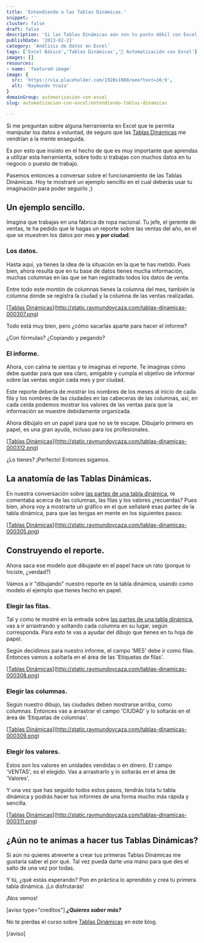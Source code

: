```yaml
---
title: 'Entendiendo a las Tablas Dinámicas.'
snippet: ''
cluster: false
draft: false 
description: 'Si las Tablas Dinámicas aún son tu punto débil con Excel, pásate por aquí y aprende a utilizarlas. Verás que es más fácil de lo que piensas.'
publishDate: '2013-02-21'
category: 'Análisis de Datos en Excel'
tags: ['Excel Básico','Tablas Dinámicas','🤖 Automatización con Excel']
images: []
resources: 
- name: 'featured-image'
image: {
  src: 'https://via.placeholder.com/1920x1080/eee?text=16:9',
  alt: 'Raymundo Ycaza'
}
domainGroup: automatizacion-con-excel
slug: automatizacion-con-excel/entendiendo-tablas-dinamicas

---
```


Si me preguntan sobre alguna herramienta en Excel que te permita manipular los datos a voluntad, de seguro que las [Tablas Dinámicas](http://raymundoycaza.com/las-tablas-dinamicas-que-son-y-para-que-sirven/?utm_source=como-crear-una-tabla-dinamica) me vendrían a la mente enseguida.

Es por esto que insisto en el hecho de que es muy importante que aprendas a utilizar esta herramienta, sobre todo si trabajas con muchos datos en tu negocio o puesto de trabajo.

Pasemos entonces a conversar sobre el funcionamiento de las Tablas Dinámicas. Hoy te mostraré un ejemplo sencillo en el cual deberás usar tu imaginación para poder seguirlo ;)

## Un ejemplo sencillo.

Imagina que trabajas en una fábrica de ropa nacional. Tu jefe, el gerente de ventas, te ha pedido que le hagas un reporte sobre las ventas del año, en el que se muestren los datos por mes **y por ciudad**.

### Los datos.

Hasta aquí, ya tienes la idea de la situación en la que te has metido. Pues bien, ahora resulta que en tu base de datos tienes mucha información, muchas columnas en las que se han registrado todos los datos de venta.

Entre todo este montón de columnas tienes la columna del mes, también la columna donde se registra la ciudad y la columna de las ventas realizadas.

[[Tablas Dinámicas](images/tablas-dinamicas-000307-300x178.png)](http://static.raymundoycaza.com/tablas-dinamicas-000307.png)

Todo está muy bien, pero ¿cómo sacarlas aparte para hacer el informe?

¿Con fórmulas? ¿Copiando y pegando?

### El informe.

Ahora, con calma te sientas y te imaginas el reporte. Te imaginas cómo debe quedar para que sea claro, amigable y cumpla el objetivo de informar sobre las ventas según cada mes y por ciudad.

Este reporte debería de mostrar los nombres de los meses al inicio de cada fila y los nombres de las ciudades en las cabeceras de las columnas, así, en cada celda podemos mostrar los valores de las ventas para que la información se muestre debidamente organizada.

Ahora dibújalo en un papel para que no se te escape. Dibujarlo primero en papel, es una gran ayuda, incluso para los profesionales.

[[Tablas Dinámicas](images/tablas-dinamicas-000312-300x211.png)](http://static.raymundoycaza.com/tablas-dinamicas-000312.png)

¿Lo tienes? ¡Perfecto! Entonces sigamos.

## La anatomía de las Tablas Dinámicas.

En nuestra conversación sobre [las partes de una tabla dinámica](http://raymundoycaza.com/tabla-dinamica-anatomia/), te comentaba acerca de las columnas, las filas y los valores ¿recuerdas? Pues bien, ahora voy a mostrarte un gráfico en el que señalaré esas partes de la tabla dinámica, para que las tengas en mente en los siguientes pasos:

[[Tablas Dinámicas](images/tablas-dinamicas-000305-300x116.png)](http://static.raymundoycaza.com/tablas-dinamicas-000305.png)

## Construyendo el reporte.

Ahora saca ese modelo que dibujaste en el papel hace un rato (porque lo hiciste, ¿verdad?)

Vamos a ir "dibujando" nuestro reporte en la tabla dinámica, usando como modelo el ejemplo que tienes hecho en papel.

### Elegir las filas.

Tal y como te mostré en la entrada sobre [las partes de una tabla dinámica](http://raymundoycaza.com/tabla-dinamica-anatomia/), vas a ir arrastrando y soltando cada columna en su lugar, según corresponda. Para esto te vas a ayudar del dibujo que tienes en tu hoja de papel.

Según decidimos para nuestro informe, el campo 'MES' debe ir como filas. Entonces vamos a soltarla en el área de las 'Etiquetas de filas'.

[[Tablas Dinámicas](images/tablas-dinamicas-000308-300x143.png)](http://static.raymundoycaza.com/tablas-dinamicas-000308.png)

### Elegir las columnas.

Según nuestro dibujo, las ciudades deben mostrarse arriba, como columnas. Entonces vas a arrastrar el campo 'CIUDAD' y lo soltarás en el área de 'Etiquetas de columnas'.

[[Tablas Dinámicas](images/tablas-dinamicas-000309-300x123.png)](http://static.raymundoycaza.com/tablas-dinamicas-000309.png)

### Elegir los valores.

Estos son los valores en unidades vendidas o en dinero. El campo 'VENTAS', es el elegido. Vas a arrastrarlo y lo soltarás en el área de 'Valores'.

Y una vez que has seguido todos estos pasos, tendrás lista tu tabla dinámica y podrás hacer tus informes de una forma mucho más rápida y sencilla.

[[Tablas Dinámicas](images/tablas-dinamicas-000311-300x123.png)](http://static.raymundoycaza.com/tablas-dinamicas-000311.png)

## ¿Aún no te animas a hacer tus Tablas Dinámicas?

Si aún no quieres atreverte a crear tus primeras Tablas Dinámicas me gustaría saber el por qué. Tal vez pueda darte una mano para que des el salto de una vez por todas.

Y tú, ¿qué estás esperando? Pon en práctica lo aprendido y crea tu primera tabla dinámica. ¡Lo disfrutarás!

¡Nos vemos!

\[aviso type="creditos"\] _**¿Quieres saber más?**_

No te pierdas el curso sobre [Tablas Dinámicas](http://raymundoycaza.com/tablas-dinamicas/) en este blog.

\[/aviso\]

